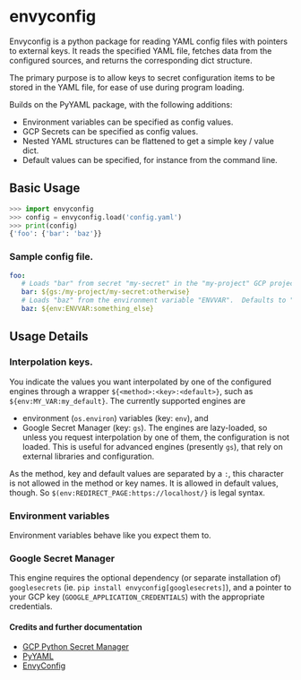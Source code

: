 # envyconfig
Envyconfig is a python package for reading YAML config files with pointers to external keys.  It reads the specified YAML file, fetches data from the configured sources, and returns the corresponding dict structure.

The primary purpose is to allow keys to secret configuration items to be stored in the YAML file, for ease of use during program loading.

Builds on the PyYAML package, with the following additions:
* Environment variables can be specified as config values.
* GCP Secrets can be specified as config values.
* Nested YAML structures can be flattened to get a simple key / value dict.
* Default values can be specified, for instance from the command line.


## Basic Usage
```python
>>> import envyconfig
>>> config = envyconfig.load('config.yaml')
>>> print(config)
{'foo': {'bar': 'baz'}}
```

### Sample config file.
```yaml
foo:
   # Loads "bar" from secret "my-secret" in the "my-project" GCP project.  Defaults to "otherwise".
   bar: ${gs:/my-project/my-secret:otherwise}
   # Loads "baz" from the environment variable "ENVVAR".  Defaults to "something_else".
   baz: ${env:ENVVAR:something_else}
```


## Usage Details
### Interpolation keys.
You indicate the values you want interpolated by one of the configured engines through a wrapper
`${<method>:<key>:<default>}`, such as `${env:MY_VAR:my_default}`.  The currently supported engines are
* environment (`os.environ`) variables (key: `env`), and
* Google Secret Manager (key: `gs`).
The engines are lazy-loaded, so unless you request interpolation by one of them, the configuration is not loaded.
This is useful for advanced engines (presently `gs`), that rely on external libraries and configuration.

As the method, key and default values are separated by a `:`, this character is not allowed in the method or
key names.  It is allowed in default values, though.  So `$(env:REDIRECT_PAGE:https://localhost/}` is legal syntax.

### Environment variables
Environment variables behave like you expect them to.

### Google Secret Manager
This engine requires the optional dependency (or separate installation of) `googlesecrets`
(ie. `pip install envyconfig[googlesecrets]`), and a pointer to your GCP key (`GOOGLE_APPLICATION_CREDENTIALS`) with
the appropriate credentials.

#### Credits and further documentation
* [GCP Python Secret Manager](https://github.com/googleapis/python-secret-manager)
* [PyYAML](https://pyyaml.org)
* [EnvyConfig](https://github.com/geirem/envyconfig/)

